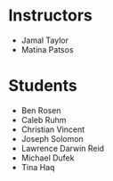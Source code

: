 # Instructors

- Jamal Taylor
- Matina Patsos

# Students

- Ben Rosen
- Caleb Ruhm
- Christian Vincent
- Joseph Solomon
- Lawrence Darwin Reid
- Michael Dufek
- Tina Haq
